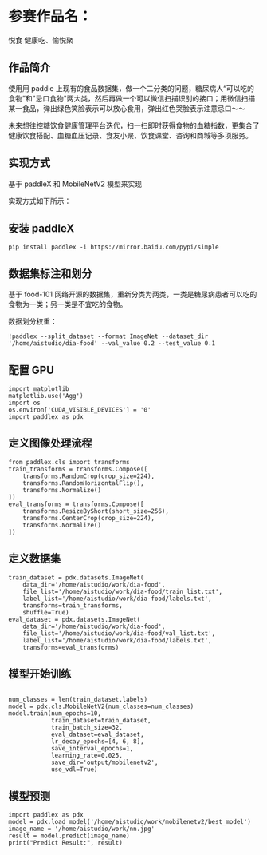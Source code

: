 # 参赛作品名：

悦食
健康吃、愉悦聚

## 作品简介

使用用 paddle 上现有的食品数据集，做一个二分类的问题，糖尿病人“可以吃的食物”和"忌口食物"两大类，然后再做一个可以微信扫描识别的接口；用微信扫描某一食品，弹出绿色笑脸表示可以放心食用，弹出红色哭脸表示注意忌口～～

未来想往控糖饮食健康管理平台迭代，扫一扫即时获得食物的血糖指数，更集合了健康饮食搭配、血糖血压记录、食友小聚、饮食课堂、咨询和商城等多项服务。

## 实现方式

基于 paddleX 和 MobileNetV2 模型来实现

实现方式如下所示：

## 安装 paddleX

```
pip install paddlex -i https://mirror.baidu.com/pypi/simple
```

## 数据集标注和划分

基于 food-101 网络开源的数据集，重新分类为两类，一类是糖尿病患者可以吃的食物为一类；另一类是不宜吃的食物。

数据划分权重：

```
!paddlex --split_dataset --format ImageNet --dataset_dir '/home/aistudio/dia-food' --val_value 0.2 --test_value 0.1
```

## 配置 GPU

```
import matplotlib
matplotlib.use('Agg')
import os
os.environ['CUDA_VISIBLE_DEVICES'] = '0'
import paddlex as pdx
```

## 定义图像处理流程

```
from paddlex.cls import transforms
train_transforms = transforms.Compose([
    transforms.RandomCrop(crop_size=224),
    transforms.RandomHorizontalFlip(),
    transforms.Normalize()
])
eval_transforms = transforms.Compose([
    transforms.ResizeByShort(short_size=256),
    transforms.CenterCrop(crop_size=224),
    transforms.Normalize()
])
```

## 定义数据集

```
train_dataset = pdx.datasets.ImageNet(
    data_dir='/home/aistudio/work/dia-food',
    file_list='/home/aistudio/work/dia-food/train_list.txt',
    label_list='/home/aistudio/work/dia-food/labels.txt',
    transforms=train_transforms,
    shuffle=True)
eval_dataset = pdx.datasets.ImageNet(
    data_dir='/home/aistudio/work/dia-food',
    file_list='/home/aistudio/work/dia-food/val_list.txt',
    label_list='/home/aistudio/work/dia-food/labels.txt',
    transforms=eval_transforms)
```

## 模型开始训练

```

num_classes = len(train_dataset.labels)
model = pdx.cls.MobileNetV2(num_classes=num_classes)
model.train(num_epochs=10,
            train_dataset=train_dataset,
            train_batch_size=32,
            eval_dataset=eval_dataset,
            lr_decay_epochs=[4, 6, 8],
            save_interval_epochs=1,
            learning_rate=0.025,
            save_dir='output/mobilenetv2',
            use_vdl=True)
```

## 模型预测

```
import paddlex as pdx
model = pdx.load_model('/home/aistudio/work/mobilenetv2/best_model')
image_name = '/home/aistudio/work/nn.jpg'
result = model.predict(image_name)
print("Predict Result:", result)
```
